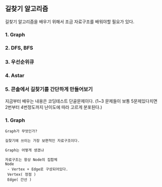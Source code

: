 ﻿## 길찾기 알고리즘

길찾기 알고리즘을 배우기 위해서 조금 자료구조를 배워야할 필요가 있다.

### 1. Graph
### 2. DFS, BFS
### 3. 우선순위큐
### 4. Astar
### 5. 콘솔에서 길찾기를 간단하게 만들어보기

지금부터 배우는 내용은
코딩테스트 단골문제이다.
(1~3 문제들이 보통 5문제있다치면 2번부터 4번정도까지 난이도에 따라 고르게 분포된다.)

### 1. Graph
```
Graph가 무엇인가?

길찾기에 쓰이는 가장 보편적인 자료구조이다.

Graph는 어떻게 생겼냐

자료구조는 항상 Node의 집합체
Node
 - Vertex + Edge로 구성되어있다.
 Vertex( 정점 )
 Edge( 간선 )
```